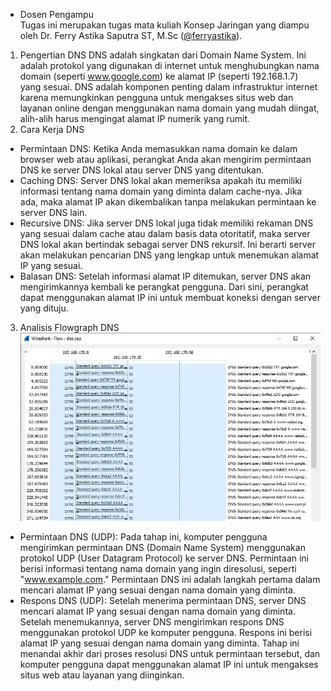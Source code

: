 * Dosen Pengampu  
Tugas ini merupakan tugas mata kuliah Konsep Jaringan yang diampu oleh Dr. Ferry Astika Saputra ST, M.Sc ([@ferryastika](https://github.com/ferryastika)).

1. Pengertian DNS
DNS adalah singkatan dari Domain Name System. Ini adalah protokol yang digunakan di internet untuk menghubungkan nama domain (seperti www.google.com) ke alamat IP (seperti 192.168.1.7) yang sesuai. DNS adalah komponen penting dalam infrastruktur internet karena memungkinkan pengguna untuk mengakses situs web dan layanan online dengan menggunakan nama domain yang mudah diingat, alih-alih harus mengingat alamat IP numerik yang rumit.
2. Cara Kerja DNS
- Permintaan DNS: Ketika Anda memasukkan nama domain ke dalam browser web atau aplikasi, perangkat Anda akan mengirim permintaan DNS ke server DNS lokal atau server DNS yang ditentukan.
- Caching DNS: Server DNS lokal akan memeriksa apakah itu memiliki informasi tentang nama domain yang diminta dalam cache-nya. Jika ada, maka alamat IP akan dikembalikan tanpa melakukan permintaan ke server DNS lain.
- Recursive DNS: Jika server DNS lokal juga tidak memiliki rekaman DNS yang sesuai dalam cache atau dalam basis data otoritatif, maka server DNS lokal akan bertindak sebagai server DNS rekursif. Ini berarti server akan melakukan pencarian DNS yang lengkap untuk menemukan alamat IP yang sesuai.
- Balasan DNS: Setelah informasi alamat IP ditemukan, server DNS akan mengirimkannya kembali ke perangkat pengguna. Dari sini, perangkat dapat menggunakan alamat IP ini untuk membuat koneksi dengan server yang dituju.
3. Analisis Flowgraph DNS
![DNS](dns.png)
- Permintaan DNS (UDP): Pada tahap ini, komputer pengguna mengirimkan permintaan DNS (Domain Name System) menggunakan protokol UDP (User Datagram Protocol) ke server DNS. Permintaan ini berisi informasi tentang nama domain yang ingin diresolusi, seperti "www.example.com." Permintaan DNS ini adalah langkah pertama dalam mencari alamat IP yang sesuai dengan nama domain yang diminta.
- Respons DNS (UDP): Setelah menerima permintaan DNS, server DNS mencari alamat IP yang sesuai dengan nama domain yang diminta. Setelah menemukannya, server DNS mengirimkan respons DNS menggunakan protokol UDP ke komputer pengguna. Respons ini berisi alamat IP yang sesuai dengan nama domain yang diminta. Tahap ini menandai akhir dari proses resolusi DNS untuk permintaan tersebut, dan komputer pengguna dapat menggunakan alamat IP ini untuk mengakses situs web atau layanan yang diinginkan.
